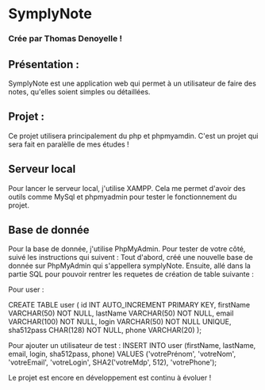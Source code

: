# SymplyNote 
### Crée par Thomas Denoyelle !

## Présentation :
SymplyNote est une application web qui permet à un utilisateur de faire des notes, qu'elles soient simples ou détaillées.

## Projet : 
Ce projet utilisera principalement du php et phpmyamdin.
C'est un projet qui sera fait en paralèlle de mes études !

## Serveur local
Pour lancer le serveur local, j'utilise XAMPP. 
Cela me permet d'avoir des outils comme MySql et phpmyadmin pour tester le fonctionnement du projet.

## Base de donnée
Pour la base de donnée, j'utilise PhpMyAdmin. Pour tester de votre côté, suivé les instructions qui suivent :
Tout d'abord, créé une nouvelle base de donnée sur PhpMyAdmin qui s'appellera symplyNote.
Ensuite, allé dans la partie SQL pour pouvoir rentrer les requetes de création de table suivante :

Pour user :

CREATE TABLE user (
id INT AUTO_INCREMENT PRIMARY KEY,
firstName VARCHAR(50) NOT NULL,
lastName VARCHAR(50) NOT NULL,
email VARCHAR(100) NOT NULL,
login VARCHAR(50) NOT NULL UNIQUE,
sha512pass CHAR(128) NOT NULL,
phone VARCHAR(20)
);

Pour ajouter un utilisateur de test :
INSERT INTO user (firstName, lastName, email, login, sha512pass, phone)
VALUES ('votrePrénom', 'votreNom', 'votreEmail', 'votreLogin', SHA2('votreMdp', 512), 'votrePhone');

Le projet est encore en développement est continu à évoluer !
